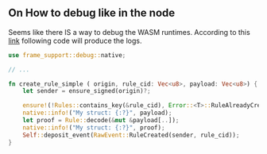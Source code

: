 ## On How to debug like in the node

Seems like there IS a way to debug the WASM runtimes. According to this [link](https://substrate.dev/rustdocs/master/frame_support/debug/native/index.html) following code will produce the logs.

```rust
use frame_support::debug::native;

// ...

fn create_rule_simple ( origin, rule_cid: Vec<u8>, payload: Vec<u8>) {
    let sender = ensure_signed(origin)?;

    ensure!(!Rules::contains_key(&rule_cid), Error::<T>::RuleAlreadyCreated);
    native::info!("My struct: {:?}", payload);
    let proof = Rule::decode(&mut &payload[..]);
    native::info!("My struct: {:?}", proof);
    Self::deposit_event(RawEvent::RuleCreated(sender, rule_cid));
}

```
